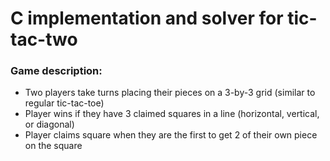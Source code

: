 # C implementation and solver for tic-tac-two

### Game description:
- Two players take turns placing their pieces on a 3-by-3 grid (similar to regular tic-tac-toe)
- Player wins if they have 3 claimed squares in a line (horizontal, vertical, or diagonal)
- Player claims square when they are the first to get 2 of their own piece on the square
